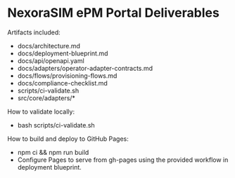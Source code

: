 # NexoraSIM ePM Portal Deliverables

Artifacts included:
- docs/architecture.md
- docs/deployment-blueprint.md
- docs/api/openapi.yaml
- docs/adapters/operator-adapter-contracts.md
- docs/flows/provisioning-flows.md
- docs/compliance-checklist.md
- scripts/ci-validate.sh
- src/core/adapters/*

How to validate locally:
- bash scripts/ci-validate.sh

How to build and deploy to GitHub Pages:
- npm ci && npm run build
- Configure Pages to serve from gh-pages using the provided workflow in deployment blueprint.
